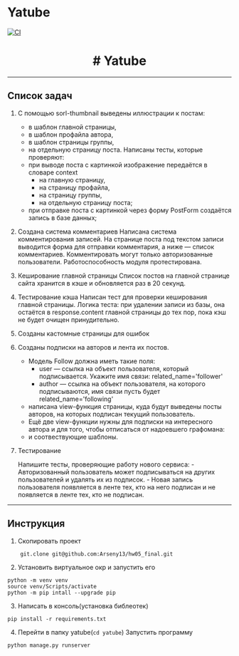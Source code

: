 # Yatube 

[![CI](https://github.com/yandex-praktikum/hw05_final/actions/workflows/python-app.yml/badge.svg?branch=master)](https://github.com/yandex-praktikum/hw05_final/actions/workflows/python-app.yml)

<h1 align="center"> # Yatube </h1>

___
<h2>Список задач</h2>

1. С помощью sorl-thumbnail выведены иллюстрации к постам:
    - в шаблон главной страницы,
    - в шаблон профайла автора,
    - в шаблон страницы группы,
    - на отдельную страницу поста.
    Написаны тесты, которые проверяют:
    - при выводе поста с картинкой изображение передаётся в словаре context
        - на главную страницу,
        - на страницу профайла,
        - на страницу группы,
        - на отдельную страницу поста;
    - при отправке поста с картинкой через форму PostForm создаётся запись в базе данных;

2. Создана система комментариев
    Написана система комментирования записей. На странице поста под текстом записи выводится форма для отправки комментария, а ниже — список комментариев. Комментировать могут только авторизованные пользователи. Работоспособность модуля протестирована.
3. Кеширование главной страницы
    Список постов на главной странице сайта хранится в кэше и обновляется раз в 20 секунд.
4. Тестирование кэша
    Написан тест для проверки кеширования главной страницы. Логика теста: при удалении записи из базы, она остаётся в response.content главной страницы до тех пор, пока кэш не будет очищен принудительно.
5. Созданы кастомные страницы для ошибок
6. Созданы подписки на авторов и лента их постов.
    - Модель Follow должна иметь такие поля:
        - user — ссылка на объект пользователя, который подписывается. Укажите имя связи: related_name='follower'
        - author — ссылка на объект пользователя, на которого подписываются, имя связи пусть будет related_name='following'
    - написана view-функция страницы, куда будут выведены посты авторов, на которых подписан текущий пользователь.
    - Ещё две view-функции нужны для подписки на интересного автора и для того, чтобы отписаться от надоевшего графомана:
    - и соотвествующие шаблоны.
7. Тестирование
    
    Напишите тесты, проверяющие работу нового сервиса:
        - Авторизованный пользователь может подписываться на других пользователей и удалять их из подписок.
        - Новая запись пользователя появляется в ленте тех, кто на него подписан и не появляется в ленте тех, кто не подписан.
___ 
<h2>Инструкция</h2>

1. Cкопировать проект 
```
    git.clone git@github.com:Arseny13/hw05_final.git
```
2. Установить виртуальное окр и запустить его 
```
python -m venv venv
source venv/Scripts/activate
python -m pip intall --upgrade pip
```
3. Написать в консоль(установка библеотек)
```
pip install -r requirements.txt
```
4. Перейти в папку yatube(```cd yatube```)
    Запустить программу
```
python manage.py runserver
```
